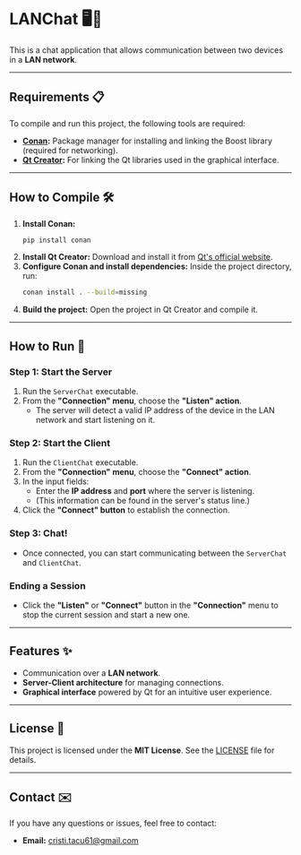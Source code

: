 
# LANChat 🖥️💬

This is a chat application that allows communication between two devices in a **LAN network**.

---

## Requirements 📋
To compile and run this project, the following tools are required:
- **[Conan](https://conan.io/):** Package manager for installing and linking the Boost library (required for networking).
- **[Qt Creator](https://www.qt.io/product/development-tools):** For linking the Qt libraries used in the graphical interface.

---

## How to Compile 🛠️
1. **Install Conan:**
   ```bash
   pip install conan
   ```
2. **Install Qt Creator:** Download and install it from [Qt's official website](https://www.qt.io/download).
3. **Configure Conan and install dependencies:**
   Inside the project directory, run:
   ```bash
   conan install . --build=missing
   ```
4. **Build the project:** Open the project in Qt Creator and compile it.

---

## How to Run 🚀
### Step 1: Start the Server
1. Run the `ServerChat` executable.
2. From the **"Connection" menu**, choose the **"Listen" action**.
   - The server will detect a valid IP address of the device in the LAN network and start listening on it.

### Step 2: Start the Client
1. Run the `ClientChat` executable.
2. From the **"Connection" menu**, choose the **"Connect" action**.
3. In the input fields:
   - Enter the **IP address** and **port** where the server is listening.
   - (This information can be found in the server's status line.)
4. Click the **"Connect" button** to establish the connection.

### Step 3: Chat!
- Once connected, you can start communicating between the `ServerChat` and `ClientChat`.

### Ending a Session
- Click the **"Listen"** or **"Connect"** button in the **"Connection"** menu to stop the current session and start a new one.

---

## Features ✨
- Communication over a **LAN network**.
- **Server-Client architecture** for managing connections.
- **Graphical interface** powered by Qt for an intuitive user experience.

---

## License 📄

This project is licensed under the **MIT License**. See the [LICENSE](https://opensource.org/license/mit) file for details.

---

## Contact ✉️
If you have any questions or issues, feel free to contact:
- **Email:** cristi.tacu61@gmail.com